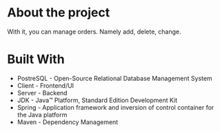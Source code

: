 # About the project
With it, you can manage orders. Namely add, delete, change.

# Built With

- PostreSQL - Open-Source Relational Database Management System
- Client - Frontend/UI
- Server - Backend
- JDK - Java™ Platform, Standard Edition Development Kit
- Spring - Application framework and inversion of control container for the Java platform
- Maven - Dependency Management
